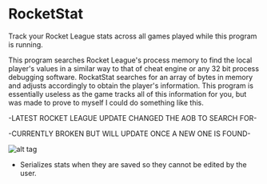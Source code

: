 # RocketStat
Track your Rocket League stats across all games played while this program is running.

This program searches Rocket League's process memory to find the local player's values in a similar way to that of cheat engine or any 32 bit process debugging software.
RockatStat searches for an array of bytes in memory and adjusts accordingly to obtain the player's information.
This program is essentially useless as the game tracks all of this information for you, but was made to prove to myself I could do something like this. 

-LATEST ROCKET LEAGUE UPDATE CHANGED THE AOB TO SEARCH FOR-

-CURRENTLY BROKEN BUT WILL UPDATE ONCE A NEW ONE IS FOUND-

![alt tag](http://i.imgur.com/t7glHA1.png)

* Serializes stats when they are saved so they cannot be edited by the user.